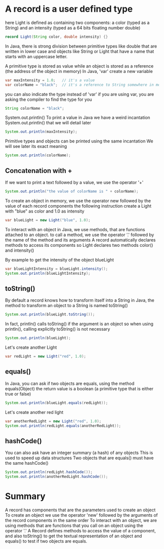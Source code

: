 
# A record is a user defined type
here Light is defined as containing two components: a color (typed as a String) and
an intensity (typed as a 64 bits floating number double) 
```java
record Light(String color, double intensity) {}
```

In Java, there is strong division between primitive types like double that are written in lower case and
objects like String or Light that have a name that starts with an uppercase letter.

A primitive type is stored as value while an object is stored as
a reference (the address of the object in memory)
In Java, 'var' create a new variable
```java
var maxIntensity = 1.0;   // it's a value
var colorName = "black";  // it's a reference to String somewhere in memory
```

you can also indicate the type instead of 'var'
if you are using var, you are asking the compiler to find the type for you
```java
String colorName = "black";
```


System.out.println()
To print a value in Java we have a weird incantation System.out.println() that we will detail later
```java
System.out.println(maxIntensity);
```

Primitive types and objects can be printed using the same incantation
We will see later its exact meaning
```java
System.out.println(colorName);
```

## Concatenation with +
If we want to print a text followed by a value, we use the operator '+'
```java
System.out.println("the value of colorName is " + colorName);
```

To create an object in memory, we use the operator new followed by the value of each record components
the following instruction create a Light with "blue" as color and 1.0 as intensity
```java
var blueLight = new Light("blue", 1.0);
```

To interact with an object in Java, we use methods, that are functions attached to an object.
to call a method, we use the operator '.' followed by the name of the method and its arguments
A record automatically declares methods to access its components so Light declares two methods
color() and intensity()

By example to get the intensity of the object blueLight
```java
var blueLightIntensity = blueLight.intensity();
System.out.println(blueLightIntensity);
```

## toString()
By default a record knows how to transform itself into a String
in Java, the method to transform an object to a String is named toString()
```java
System.out.println(blueLight.toString());
```

In fact, println() calls toString() if the argument is an object
so when using println(), calling explicitly toString() is not necessary
```java
System.out.println(blueLight);
```

Let's create another Light
```java
var redLight = new Light("red", 1.0);
```

## equals()
In Java, you can ask if two objects are equals, using the method equals(Object)
the return value is a boolean (a primitive type that is either true or false)
```java
System.out.println(blueLight.equals(redLight));
```

Let's create another red light
```java
var anotherRedLight = new Light("red", 1.0);
System.out.println(redLight.equals(anotherRedLight));
```

## hashCode()
You can also ask have an integer summary (a hash) of any objects
This is used to speed up data structures
Two objects that are equals() must have the same hashCode()
```java
System.out.println(redLight.hashCode());
System.out.println(anotherRedLight.hashCode());
```


# Summary
A record has components that are the parameters used to create an object
To create an object we use the operator 'new' followed by the arguments of the
record components in the same order
To interact with an object, we are using methods that are functions that you
call on an object using the operator '.'
A Record defines methods to access the value of a component, and also
toString() to get the textual representation of an object and
equals() to test if two objects are equals.
